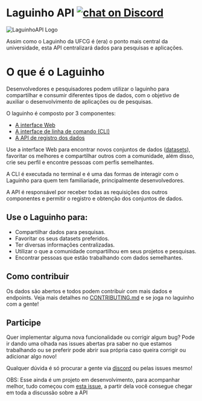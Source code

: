 # Laguinho API [![chat on Discord](https://img.shields.io/discord/558293573494112257.svg?logo=discord)](https://discord.gg/UgR5WrY)

![LaguinhoAPI Logo](https://i.imgur.com/lgiZyDn.png)

Assim como o Laguinho da UFCG é (era) o ponto mais central da universidade, esta API centralizará dados para pesquisas e aplicações.

# O que é o Laguinho

Desenvolvedores e pesquisadores podem utilizar o laguinho para compartilhar e consumir diferentes tipos de dados, com o objetivo de auxiliar o desenvolvimento de aplicações ou de pesquisas.

O laguinho é composto por 3 componentes:

- [A interface Web](https://github.com/OpenDevUFCG/laguinho)
- [A interface de linha de comando (CLI)](https://github.com/OpenDevUFCG/laguinho-cli)
- [A API de registro dos dados](https://github.com/OpenDevUFCG/laguinho-api)

Use a interface Web para encontrar novos conjuntos de dados ([datasets](https://www.aquare.la/datasets-o-que-sao-e-como-utiliza-los/)), favoritar os melhores e compartilhar outros com a comunidade, além disso, crie seu perfil e encontre pessoas com perfis semelhantes.

A CLI é executada no terminal e é uma das formas de interagir com o Laguinho para quem tem familiariade, principalmente desenvolvedores.

A API é responsável por receber todas as requisições dos outros componentes e permitir o registro e obtenção dos conjuntos de dados.

## Use o Laguinho para:

- Compartilhar dados para pesquisas.
- Favoritar os seus datasets preferidos.
- Ter diversas informações centralizadas.
- Utilizar o que a comunidade compartilhou em seus projetos e pesquisas.
- Encontrar pessoas que estão trabalhando com dados semelhantes.

## Como contribuir

Os dados são abertos e todos podem contribuir com mais dados e endpoints. Veja mais detalhes no [CONTRIBUTING.md](CONTRIBUTING.md) e se joga no laguinho com a gente!

## Participe

Quer implementar alguma nova funcionalidade ou corrigir algum bug? Pode ir dando uma olhada nas issues abertas pra saber no que estamos trabalhando ou se preferir pode abrir sua própria caso queira corrigir ou adicionar algo novo!

Qualquer dúvida é só procurar a gente via [discord](https://discord.gg/vMcuNtt) ou pelas issues mesmo!

OBS: Esse ainda é um projeto em desenvolvimento, para acompanhar melhor, tudo começou com [esta issue](https://github.com/OpenDevUFCG/laguinho-api/issues/31), a partir dela você consegue chegar em toda a discussão sobre a API
